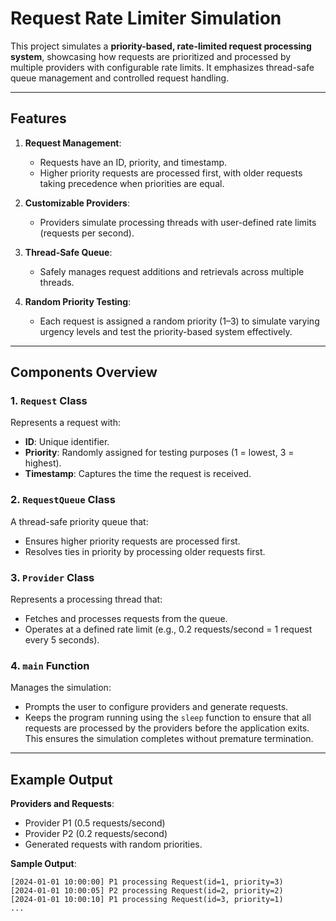 
# Request Rate Limiter Simulation

This project simulates a **priority-based, rate-limited request processing system**, showcasing how requests are prioritized and processed by multiple providers with configurable rate limits. It emphasizes thread-safe queue management and controlled request handling.

----------

## Features

1.  **Request Management**:
    
    -   Requests have an ID, priority, and timestamp.
    -   Higher priority requests are processed first, with older requests taking precedence when priorities are equal.
2.  **Customizable Providers**:
    
    -   Providers simulate processing threads with user-defined rate limits (requests per second).
3.  **Thread-Safe Queue**:
    
    -   Safely manages request additions and retrievals across multiple threads.
4.  **Random Priority Testing**:
    
    -   Each request is assigned a random priority (1–3) to simulate varying urgency levels and test the priority-based system effectively.

----------

## Components Overview

### 1. **`Request` Class**

Represents a request with:

-   **ID**: Unique identifier.
-   **Priority**: Randomly assigned for testing purposes (1 = lowest, 3 = highest).
-   **Timestamp**: Captures the time the request is received.

### 2. **`RequestQueue` Class**

A thread-safe priority queue that:

-   Ensures higher priority requests are processed first.
-   Resolves ties in priority by processing older requests first.

### 3. **`Provider` Class**

Represents a processing thread that:

-   Fetches and processes requests from the queue.
-   Operates at a defined rate limit (e.g., 0.2 requests/second = 1 request every 5 seconds).

### 4. **`main` Function**

Manages the simulation:

-   Prompts the user to configure providers and generate requests.
-   Keeps the program running using the `sleep` function to ensure that all requests are processed by the providers before the application exits. This ensures the simulation completes without premature termination.

----------

## Example Output

**Providers and Requests**:

-   Provider P1 (0.5 requests/second)
-   Provider P2 (0.2 requests/second)
-   Generated requests with random priorities.

**Sample Output**:

```plaintext
[2024-01-01 10:00:00] P1 processing Request(id=1, priority=3)
[2024-01-01 10:00:05] P2 processing Request(id=2, priority=2)
[2024-01-01 10:00:10] P1 processing Request(id=3, priority=1)
...